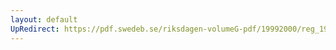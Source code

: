 ```yaml
---
layout: default
UpRedirect: https://pdf.swedeb.se/riksdagen-volumeG-pdf/19992000/reg_19992000/reg_19992000_0456.pdf
---
```

